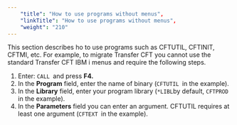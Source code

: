 ```yaml
---
    "title": "How to use programs without menus",
    "linkTitle": "How to use programs without menus",
    "weight": "210"
---
```

This section describes ho to use programs such as CFTUTIL, CFTINIT, CFTMI, etc. For example, to migrate Transfer CFT you cannot use the standard Transfer CFT IBM i menus and require the following steps.

1. Enter: `CALL `and press ****F4.****
1. In the ****Program**** field, enter the name of binary (`CFTUTIL `in the example).
1. In the ****Library**** field, enter your program library (`*LIBL`by default, `CFTPROD ` in the example).
1. In the ****Parameters**** field you can enter an argument. CFTUTIL requires at least one argument (`CFTEXT `in the example).
